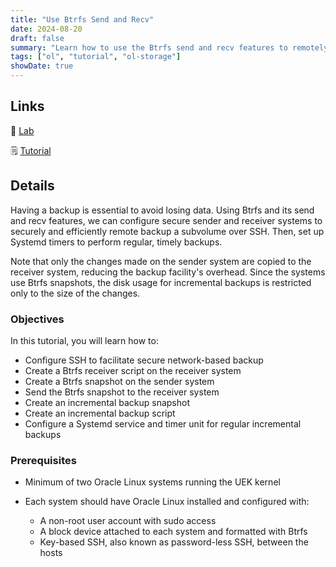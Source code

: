 ```yaml
---
title: "Use Btrfs Send and Recv"
date: 2024-08-20
draft: false
summary: "Learn how to use the Btrfs send and recv features to remotely back up a subvolume over SSH."
tags: ["ol", "tutorial", "ol-storage"]
showDate: true
---
```


## Links

:crescent_moon: [Lab](https://luna.oracle.com/lab/b8f5ee68-75fe-4790-a3ab-c7be5f5461fd)

:spiral_notepad: [Tutorial](https://docs.oracle.com/en/learn/ol-btrfs-send)

## Details

Having a backup is essential to avoid losing data. Using Btrfs and its send and recv features, we can configure secure sender and receiver systems to securely and efficiently remote backup a subvolume over SSH. Then, set up Systemd timers to perform regular, timely backups.

Note that only the changes made on the sender system are copied to the receiver system, reducing the backup facility's overhead. Since the systems use Btrfs snapshots, the disk usage for incremental backups is restricted only to the size of the changes.

### Objectives

In this tutorial, you will learn how to:

  - Configure SSH to facilitate secure network-based backup
  - Create a Btrfs receiver script on the receiver system
  - Create a Btrfs snapshot on the sender system
  - Send the Btrfs snapshot to the receiver system
  - Create an incremental backup snapshot
  - Create an incremental backup script
  - Configure a Systemd service and timer unit for regular incremental backups

### Prerequisites

- Minimum of two Oracle Linux systems running the UEK kernel

- Each system should have Oracle Linux installed and configured with:
    - A non-root user account with sudo access
    - A block device attached to each system and formatted with Btrfs
    - Key-based SSH, also known as password-less SSH, between the hosts
